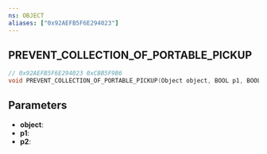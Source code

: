 ```yaml
---
ns: OBJECT
aliases: ["0x92AEFB5F6E294023"]
---
```

## PREVENT_COLLECTION_OF_PORTABLE_PICKUP

```c
// 0x92AEFB5F6E294023 0xCBB5F9B6
void PREVENT_COLLECTION_OF_PORTABLE_PICKUP(Object object, BOOL p1, BOOL p2);
```

## Parameters
* **object**: 
* **p1**: 
* **p2**: 

